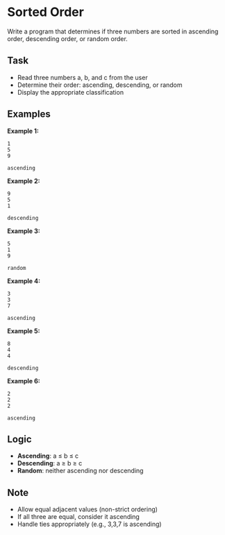 # Sorted Order

Write a program that determines if three numbers are sorted in ascending order, descending order, or random order.

## Task
- Read three numbers a, b, and c from the user
- Determine their order: ascending, descending, or random
- Display the appropriate classification

## Examples
**Example 1:**
```
1
5
9
```
```
ascending
```

**Example 2:**
```
9
5
1
```
```
descending
```

**Example 3:**
```
5
1
9
```
```
random
```

**Example 4:**
```
3
3
7
```
```
ascending
```

**Example 5:**
```
8
4
4
```
```
descending
```

**Example 6:**
```
2
2
2
```
```
ascending
```

## Logic
- **Ascending**: a ≤ b ≤ c
- **Descending**: a ≥ b ≥ c
- **Random**: neither ascending nor descending

## Note
- Allow equal adjacent values (non-strict ordering)
- If all three are equal, consider it ascending
- Handle ties appropriately (e.g., 3,3,7 is ascending)